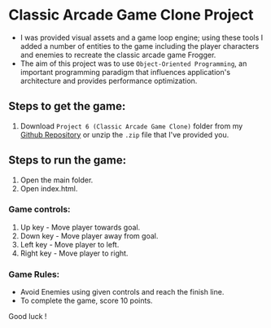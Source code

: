 # Classic Arcade Game Clone Project
* I was provided visual assets and a game loop engine; using these tools I added a number of entities to the game including the player characters and enemies to recreate the classic arcade game Frogger.
* The aim of this project was to use `Object-Oriented Programming`, an important programming paradigm that influences application's architecture and provides performance optimization.

## Steps to get the game:
1. Download `Project 6 (Classic Arcade Game Clone)` folder from my [Github Repository](https://github.com/madhur-taneja/Front-End-Projects) or unzip the `.zip` file that I've provided you.

## Steps to run the game:
1. Open the main folder.
2. Open index.html.

### Game controls:
1. Up key - Move player towards goal.
2. Down key - Move player away from goal.
3. Left key - Move player to left.
4. Right key - Move player to right.

### Game Rules:
* Avoid Enemies using given controls and reach the finish line.
* To complete the game, score 10 points.

Good luck !
